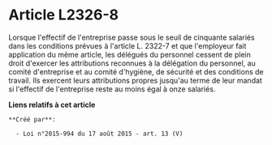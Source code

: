 # Article L2326-8

Lorsque l'effectif de l'entreprise passe sous le seuil de cinquante salariés dans les conditions prévues à l'article L.
2322-7 et que l'employeur fait application du même article, les délégués du personnel cessent de plein droit d'exercer les
attributions reconnues à la délégation du personnel, au comité d'entreprise et au comité d'hygiène, de sécurité et des
conditions de travail. Ils exercent leurs attributions propres jusqu'au terme de leur mandat si l'effectif de l'entreprise
reste au moins égal à onze salariés.

**Liens relatifs à cet article**

	**Créé par**:

	  - Loi n°2015-994 du 17 août 2015 - art. 13 (V)
